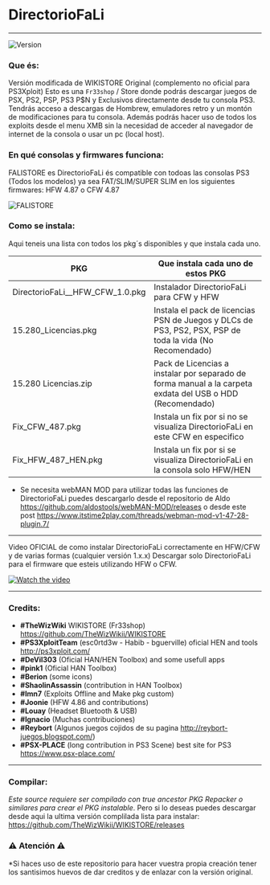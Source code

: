 # DirectorioFaLi 
---
![Version](https://img.shields.io/badge/version-1.0-brightgreen)

### Que és:

Versión modificada de WIKISTORE Original (complemento no oficial para PS3Xploit)
Esto es una `Fr33shop` / Store donde podrás descargar juegos de PSX, PS2, PSP, PS3 P$N y Exclusivos directamente desde tu consola PS3. Tendrás acceso a descargas de Hombrew, emuladores retro y un montón de modificaciones para tu consola. Además podrás hacer uso de todos los exploits desde el menu XMB sin la necesidad de acceder al navegador de internet de la consola o usar un pc (local host).

### En qué consolas y firmwares funciona:

FALISTORE es DirectorioFaLi és compatible con todoas las consolas PS3 (Todos los modelos) ya sea FAT/SLIM/SUPER SLIM en los
siguientes firmwares: HFW 4.87 o CFW 4.87  

![FALISTORE](https://imagizer.imageshack.com/img924/6597/OKdH2a.png)

### Como se instala:


Aqui teneis una lista con todos los pkg´s disponibles y que instala cada uno.


| PKG | Que instala cada uno de estos PKG |
| ------ | ------ |
| DirectorioFaLi__HFW_CFW_1.0.pkg | Instalador DirectorioFaLi para CFW y HFW |
| 15.280_Licencias.pkg | Instala el pack de licencias PSN de Juegos y DLCs de PS3, PS2, PSX, PSP de toda la vida (No Recomendado) |
| 15.280 Licencias.zip | Pack de Licencias a instalar por separado de forma manual a la carpeta exdata del USB o HDD (Recomendado) |
| Fix_CFW_487.pkg | Instala un fix por si no se visualiza DirectorioFaLi en este CFW en especifico |
| Fix_HFW_487_HEN.pkg | Instala un fix por si se visualiza DirectorioFaLi en la consola solo HFW/HEN |


- Se necesita webMAN MOD para utilizar todas las funciones de DirectorioFaLi puedes descargarlo desde el repositorio de Aldo https://github.com/aldostools/webMAN-MOD/releases o desde este post https://www.itstime2play.com/threads/webman-mod-v1-47-28-plugin.7/

---

Video OFICIAL de como instalar DirectorioFaLi correctamente en HFW/CFW y de varias formas (cualquier versión 1.x.x) Descargar solo DirectorioFaLi para el firmware que esteis utilizando HFW o CFW. 

[![Watch the video](https://img.youtube.com/vi/Fun_KCq8B5k/maxresdefault.jpg)](https://youtu.be/Fun_KCq8B5k)

---
### Credits:

- **#TheWizWiki** WIKISTORE (Fr33shop) https://github.com/TheWizWikii/WIKISTORE
- **#PS3XploitTeam** (esc0rtd3w - Habib - bguerville) oficial HEN and tools http://ps3xploit.com/
- **#DeVil303** (Oficial HAN/HEN Toolbox) and some usefull apps
- **#pink1** (Oficial HAN Toolbox)
- **#Berion** (some icons)
- **#ShaolinAssassin** (contribution in HAN Toolbox)
- **#lmn7** (Exploits Offline and Make pkg custom)
- **#Joonie** (HFW 4.86 and contributions)
- **#Louay** (Headset Bluetooth & USB)
- **#Ignacio** (Muchas contribuciones)
- **#Reybort** (Algunos juegos cojidos de su pagina http://reybort-juegos.blogspot.com/)
- **#PSX-PLACE** (long contribution in PS3 Scene) best site for PS3 https://www.psx-place.com/

---

### Compilar:

*Este source requiere ser compilado con true ancestor PKG Repacker o similares para crear el PKG instalable*. Pero si lo deseas puedes descargar desde aqui la ultima versión complilada lista para instalar: https://github.com/TheWizWikii/WIKISTORE/releases

### ⚠️ Atención ⚠️

*Si haces uso de este repositorio para hacer vuestra propia creación tener los santisimos huevos de dar creditos y de enlazar con la versión original.


